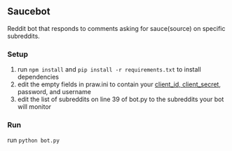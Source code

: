 Saucebot
---
Reddit bot that responds to comments asking for sauce(source) on specific subreddits.

### Setup
1. run ```npm install``` and ```pip install -r requirements.txt``` to install dependencies
2. edit the empty fields in praw.ini to contain your [client_id, client_secret](https://github.com/reddit/reddit/wiki/OAuth2), password, and username
3. edit the list of subreddits on line 39 of bot.py to the subreddits your bot will monitor
### Run
run ```python bot.py```
